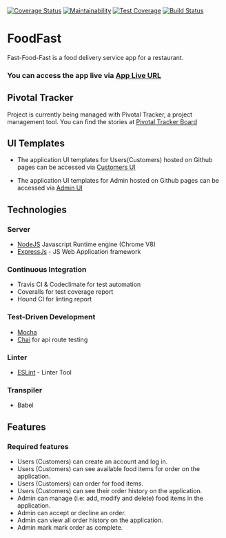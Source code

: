 [![Coverage Status](https://coveralls.io/repos/github/rafmme/foodfast/badge.svg?branch=develop)](https://coveralls.io/github/rafmme/foodfast?branch=develop)
[![Maintainability](https://api.codeclimate.com/v1/badges/866092d904b50ba3f9c7/maintainability)](https://codeclimate.com/github/rafmme/foodfast/maintainability)
[![Test Coverage](https://api.codeclimate.com/v1/badges/866092d904b50ba3f9c7/test_coverage)](https://codeclimate.com/github/rafmme/foodfast/test_coverage)
[![Build Status](https://travis-ci.org/rafmme/foodfast.svg?branch=develop)](https://travis-ci.org/rafmme/foodfast) 

# FoodFast
Fast-Food-Fast​ is a food delivery service app for a restaurant.


### You can access the app live via [App Live URL](https://foodie21.herokuapp.com/index.html)

## Pivotal Tracker

Project is currently being managed with Pivotal Tracker, a project management tool. You can find the stories at 
[Pivotal Tracker Board](https://www.pivotaltracker.com/n/projects/2196410)

## UI Templates

* The application UI templates for Users(Customers) hosted on Github pages can be accessed via
  [Customers UI](https://rafmme.github.io/foodfast/UI/index.html)

* The application UI templates for Admin hosted on Github pages can be accessed via
  [Admin UI](https://rafmme.github.io/foodfast/UI/admin/index.html)


## Technologies

### Server
 * [NodeJS](https://nodejs.org/) Javascript Runtime engine (Chrome V8)
 * [ExpressJs](https://expressjs.com/) - JS Web Application framework


### Continuous Integration
 * Travis CI & Codeclimate for test automation
 * Coveralls for test coverage report
 * Hound CI for linting report

### Test-Driven Development
 * [Mocha](https://mochajs.org/)
 * [Chai](http://chaijs.com/) for api route testing  

### Linter
 * [ESLint](https://eslint.org/) - Linter Tool

### Transpiler
 * Babel


## Features

### Required features

* Users (Customers) can create an account and log in.
* Users (Customers) can see available food items for order on the application.
* Users (Customers) can order for food items.
* Users (Customers) can see their order history on the application.
* Admin can manage (i.e: add, modify and delete) food items in
  the application.
* Admin can accept or decline an order.
* Admin can view all order history on the application.
* Admin mark mark order as complete.

